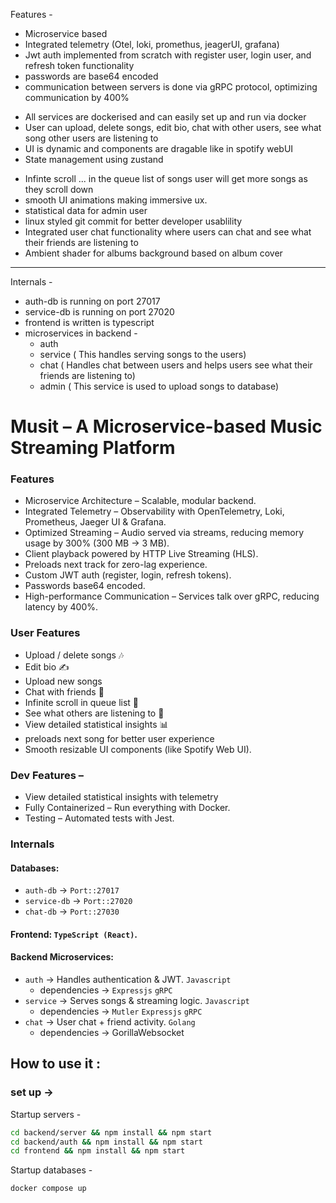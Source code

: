Features -
- Microservice based
- Integrated telemetry (Otel, loki, promethus, jeagerUI, grafana)
- Jwt auth implemented from scratch with register user, login user, and refresh token functionality
- passwords are base64 encoded
- communication between servers is done via gRPC protocol, optimizing communication by 400%
<!-- - video/audio is streamd to cliend via http live streaming (HLS) thus reducing load time -->
- All services are dockerised and can easily set up and run via docker
- User can upload, delete songs, edit bio, chat with other users, see what song other users are listening to
- UI is dynamic and components are dragable like in spotify webUI
- State management using zustand
<!-- - Tests implemented using jest -->
<!-- - using webpack and bable for js optimization -->
- Infinte scroll ... in the queue list of songs user will get more songs as they scroll down
- smooth UI animations making immersive ux.
- statistical data for admin user
- linux styled git commit for better developer usablility
- Integrated user chat functionality where users can chat and see what their friends are listening to
- Ambient shader for albums background based on album cover
<!-- - Global Search in frontend with `command + k` which has `lazyload` functionality so that app doesn't get blocked -->
<!-- - create a link to invite/add friend to your friend list -->
---
Internals -
- auth-db is running on port 27017
- service-db is running on port 27020
- frontend is written is typescript
- microservices in backend - 
    - auth 
    - service ( This handles serving songs to the users)
    - chat ( Handles chat between users and helps users see what their friends are listening to)
    - admin ( This service is used to upload songs to database)


# Musit – A Microservice-based Music Streaming Platform
### Features
- Microservice Architecture – Scalable, modular backend.
- Integrated Telemetry – Observability with OpenTelemetry, Loki, Prometheus, Jaeger UI & Grafana.
- Optimized Streaming – Audio served via streams, reducing memory usage by 300% (300 MB → 3 MB).
- Client playback powered by HTTP Live Streaming (HLS).
- Preloads next track for zero-lag experience.
- Custom JWT auth (register, login, refresh tokens).
- Passwords base64 encoded.
- High-performance Communication – Services talk over gRPC, reducing latency by 400%.
### User Features
- Upload / delete songs 🎶
- Edit bio ✍️
- Upload new songs
- Chat with friends 💬
- Infinite scroll in queue list 🔄
- See what others are listening to 👀
- View detailed statistical insights 📊
- preloads next song for better user experience
- Smooth resizable UI components (like Spotify Web UI).

### Dev Features –
- View detailed statistical insights with telemetry
- Fully Containerized – Run everything with Docker.
- Testing – Automated tests with Jest.

### Internals
#### Databases:
- `auth-db` → `Port::27017`
- `service-db` → `Port::27020`
- `chat-db` → `Port::27030`

####  Frontend: `TypeScript (React)`.

#### Backend Microservices:
- `auth` → Handles authentication & JWT. `Javascript`
    - dependencies -> `Expressjs` `gRPC`
- `service` → Serves songs & streaming logic. `Javascript`
    - dependencies -> `Mutler` `Expressjs` `gRPC`
- `chat` → User chat + friend activity. `Golang`
    - dependencies -> GorillaWebsocket 
<!-- - `admin` → Upload & manage songs. `Javascript` -->



## How to use it :

### set up ->
Startup servers - 
```bash
cd backend/server && npm install && npm start
cd backend/auth && npm install && npm start
cd frontend && npm install && npm start
```
Startup databases - 
```zsh
docker compose up
```

<!-- 
#### TODO Learning for me - 
- what is populate, push, pull, aggregate function in mongodb?
- how does ref works in mongodb?
- how exactly does gRPC works? also learn its internals 
- Learn how these event listeners work -> audio.addEventListener("timeupdate", updateTime) && audio.removeEventListener("loadedmetadata", updateDuration)
-->